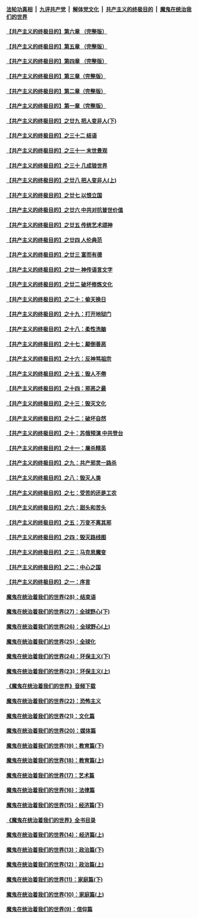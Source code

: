 ####  [法轮功真相](../../../../basic/blob/master/README.md?t=08251200) &nbsp;|&nbsp; [九评共产党](../../../../9ping.md/blob/master/README.md?t=08251200) &nbsp;|&nbsp; [解体党文化](../../../../jtdwh.md/blob/master/README.md?t=08251200)  &nbsp;|&nbsp; [共产主义的终极目的](../../../../gczydzjmd.md/blob/master/README.md?t=08251200) &nbsp;|&nbsp; [魔鬼在统治我们的世界](../../../../mgztzwmdsj.md/blob/master/README.md?t=08251200) 

#### [【共产主义的终极目的】第六章 （完整版）](../pages/nsc422/n11428913.md?t=08251200) 

#### [【共产主义的终极目的】第五章 （完整版）](../pages/nsc422/n11428912.md?t=08251200) 

#### [【共产主义的终极目的】第四章 （完整版）](../pages/nsc422/n11428907.md?t=08251200) 

#### [【共产主义的终极目的】第三章（完整版）](../pages/nsc422/n11428848.md?t=08251200) 

#### [【共产主义的终极目的】第二章（完整版）](../pages/nsc422/n11428831.md?t=08251200) 

#### [【共产主义的终极目的】第一章（完整版）](../pages/nsc422/n11417651.md?t=08251200) 

#### [【共产主义的终极目的】之廿九 把人变非人(下)](../pages/nsc422/n11344140.md?t=08251200) 

#### [【共产主义的终极目的】之三十二 结语](../pages/nsc422/n11360535.md?t=08251200) 

#### [【共产主义的终极目的】之三十一 末世景观](../pages/nsc422/n11351129.md?t=08251200) 

#### [【共产主义的终极目的】之三十 几成狼世界](../pages/nsc422/n11348280.md?t=08251200) 

#### [【共产主义的终极目的】之廿八 把人变非人(上)](../pages/nsc422/n11340492.md?t=08251200) 

#### [【共产主义的终极目的】之廿七 以恨立国](../pages/nsc422/n11336944.md?t=08251200) 

#### [【共产主义的终极目的】之廿六 中共对抗普世价值](../pages/nsc422/n11324785.md?t=08251200) 

#### [【共产主义的终极目的】之廿五 传统艺术颂神](../pages/nsc422/n11296396.md?t=08251200) 

#### [【共产主义的终极目的】之廿四 人伦典范](../pages/nsc422/n11296397.md?t=08251200) 

#### [【共产主义的终极目的】之廿三 富而有德](../pages/nsc422/n11283598.md?t=08251200) 

#### [【共产主义的终极目的】之廿一 神传语言文字](../pages/nsc422/n11263265.md?t=08251200) 

#### [【共产主义的终极目的】之廿二 破坏修炼文化](../pages/nsc422/n11245728.md?t=08251200) 

#### [【共产主义的终极目的】之二十：偷天换日](../pages/nsc422/n11238846.md?t=08251200) 

#### [【共产主义的终极目的】之十九：打开地狱门](../pages/nsc422/n11206376.md?t=08251200) 

#### [【共产主义的终极目的】之十八：柔性洗脑](../pages/nsc422/n11199994.md?t=08251200) 

#### [【共产主义的终极目的】之十七：颠倒善恶](../pages/nsc422/n11179782.md?t=08251200) 

#### [【共产主义的终极目的】之十六：反神骂祖宗](../pages/nsc422/n11166798.md?t=08251200) 

#### [【共产主义的终极目的】之十五：毁人不倦](../pages/nsc422/n11166792.md?t=08251200) 

#### [【共产主义的终极目的】之十四：邪恶之最](../pages/nsc422/n11150249.md?t=08251200) 

#### [【共产主义的终极目的】之十三：毁灭文化](../pages/nsc422/n11135227.md?t=08251200) 

#### [【共产主义的终极目的】之十二：破坏自然](../pages/nsc422/n11135214.md?t=08251200) 

#### [【共产主义的终极目的】之十：苏俄预演 中共登台](../pages/nsc422/n11118424.md?t=08251200) 

#### [【共产主义的终极目的】之十一：屠杀精英](../pages/nsc422/n11118442.md?t=08251200) 

#### [【共产主义的终极目的】之九：共产邪灵一路杀](../pages/nsc422/n11114139.md?t=08251200) 

#### [【共产主义的终极目的】之八：毁灭人类](../pages/nsc422/n11108503.md?t=08251200) 

#### [【共产主义的终极目的】之七：受苦的还是工农](../pages/nsc422/n11101809.md?t=08251200) 

#### [【共产主义的终极目的】之六：甜头和苦头](../pages/nsc422/n11096971.md?t=08251200) 

#### [【共产主义的终极目的】之五：万变不离其邪](../pages/nsc422/n11091285.md?t=08251200) 

#### [【共产主义的终极目的】之四：毁灭路线图](../pages/nsc422/n11086284.md?t=08251200) 

#### [【共产主义的终极目的】之三：马克思魔变](../pages/nsc422/n11061941.md?t=08251200) 

#### [【共产主义的终极目的】之二：中心之国](../pages/nsc422/n11047728.md?t=08251200) 

#### [【共产主义的终极目的】之一：序言](../pages/nsc422/n11086077.md?t=08251200) 

#### [魔鬼在统治着我们的世界(28)：结束语](../pages/nsc422/n10936246.md?t=08251200) 

#### [魔鬼在统治着我们的世界(27)：全球野心(下)](../pages/nsc422/n10928319.md?t=08251200) 

#### [魔鬼在统治着我们的世界(26)：全球野心(上)](../pages/nsc422/n10900318.md?t=08251200) 

#### [魔鬼在统治着我们的世界(25)：全球化](../pages/nsc422/n10788205.md?t=08251200) 

#### [魔鬼在统治着我们的世界(24)：环保主义(下)](../pages/nsc422/n10695307.md?t=08251200) 

#### [魔鬼在统治着我们的世界(23)：环保主义(上)](../pages/nsc422/n10688613.md?t=08251200) 

#### [《魔鬼在统治着我们的世界》音频下载](../pages/nsc422/n10635553.md?t=08251200) 

#### [魔鬼在统治着我们的世界(22)：恐怖主义](../pages/nsc422/n10614727.md?t=08251200) 

#### [魔鬼在统治着我们的世界(21)：文化篇](../pages/nsc422/n10597706.md?t=08251200) 

#### [魔鬼在统治着我们的世界(20)：媒体篇](../pages/nsc422/n10586579.md?t=08251200) 

#### [魔鬼在统治着我们的世界(19)：教育篇(下)](../pages/nsc422/n10564808.md?t=08251200) 

#### [魔鬼在统治着我们的世界(18)：教育篇(上)](../pages/nsc422/n10526970.md?t=08251200) 

#### [魔鬼在统治着我们的世界(17)：艺术篇](../pages/nsc422/n10499093.md?t=08251200) 

#### [魔鬼在统治着我们的世界(16)：法律篇](../pages/nsc422/n10485969.md?t=08251200) 

#### [魔鬼在统治着我们的世界(15)：经济篇(下)](../pages/nsc422/n10469975.md?t=08251200) 

#### [《魔鬼在统治着我们的世界》全书目录](../pages/nsc422/n10464261.md?t=08251200) 

#### [魔鬼在统治着我们的世界(14)：经济篇(上)](../pages/nsc422/n10457370.md?t=08251200) 

#### [魔鬼在统治着我们的世界(13)：政治篇(下)](../pages/nsc422/n10448270.md?t=08251200) 

#### [魔鬼在统治着我们的世界(12)：政治篇(上)](../pages/nsc422/n10444576.md?t=08251200) 

#### [魔鬼在统治着我们的世界(11)：家庭篇(下)](../pages/nsc422/n10440961.md?t=08251200) 

#### [魔鬼在统治着我们的世界(10)：家庭篇(上)](../pages/nsc422/n10435448.md?t=08251200) 

#### [魔鬼在统治着我们的世界(9)：信仰篇](../pages/nsc422/n10432159.md?t=08251200) 


